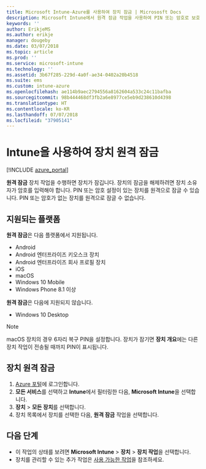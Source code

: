 ```yaml
---
title: Microsoft Intune-Azure를 사용하여 장치 잠금 | Micrososft Docs
description: Microsoft Intune에서 원격 잠금 작업을 사용하여 PIN 또는 암호로 보호되는 장치를 잠급니다.
keywords: ''
author: ErikjeMS
ms.author: erikje
manager: dougeby
ms.date: 03/07/2018
ms.topic: article
ms.prod: ''
ms.service: microsoft-intune
ms.technology: ''
ms.assetid: 3b67f285-229d-4a0f-ae34-0402a20b4518
ms.suite: ems
ms.custom: intune-azure
ms.openlocfilehash: ae114b9aec2794556a8162604a533c24c11bafba
ms.sourcegitcommit: 98b444468df3fb2a6e8977ce5eb9d238610d4398
ms.translationtype: HT
ms.contentlocale: ko-KR
ms.lasthandoff: 07/07/2018
ms.locfileid: "37905141"
---
```

# <a name="remotely-lock-devices-with-intune"></a>Intune을 사용하여 장치 원격 잠금

[!INCLUDE [azure_portal](./includes/azure_portal.md)]

**원격 잠금** 장치 작업을 수행하면 장치가 잠깁니다. 장치의 잠금을 해제하려면 장치 소유자가 암호를 입력해야 합니다. PIN 또는 암호 설정이 있는 장치를 원격으로 잠글 수 있습니다. PIN 또는 암호가 없는 장치를 원격으로 잠글 수 없습니다.

## <a name="supported-platforms"></a>지원되는 플랫폼

**원격 잠금**은 다음 플랫폼에서 지원됩니다.

- Android
- Android 엔터프라이즈 키오스크 장치
- Android 엔터프라이즈 회사 프로필 장치
- iOS
- macOS
- Windows 10 Mobile
- Windows Phone 8.1 이상

**원격 잠금**은 다음에 지원되지 않습니다.
- Windows 10 Desktop

> [!NOTE]
> macOS 장치의 경우 6자리 복구 PIN을 설정합니다. 장치가 잠기면 **장치 개요**에는 다른 장치 작업이 전송될 때까지 PIN이 표시됩니다.

## <a name="remote-lock-a-device"></a>장치 원격 잠금

1. [Azure 포털](https://portal.azure.com)에 로그인합니다.
2. **모든 서비스**를 선택하고 **Intune**에서 필터링한 다음, **Microsoft Intune**을 선택합니다.
3. **장치** > **모든 장치**를 선택합니다.
4. 장치 목록에서 장치를 선택한 다음, **원격 잠금** 작업을 선택합니다.

## <a name="next-steps"></a>다음 단계

- 이 작업의 상태를 보려면 **Microsoft Intune** > **장치** > **장치 작업**을 선택합니다. 
- 장치를 관리할 수 있는 추가 작업은 [사용 가능한 작업](device-management.md)을 참조하세요.

